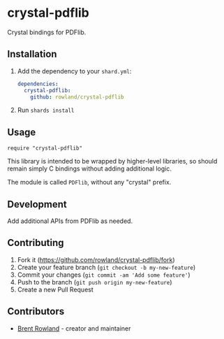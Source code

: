 # crystal-pdflib

Crystal bindings for PDFlib.

## Installation

1. Add the dependency to your `shard.yml`:

   ```yaml
   dependencies:
     crystal-pdflib:
       github: rowland/crystal-pdflib
   ```

2. Run `shards install`

## Usage

```crystal
require "crystal-pdflib"
```

This library is intended to be wrapped by higher-level libraries, so
should remain simply C bindings without adding additional logic.

The module is called `PDFlib`, without any "crystal" prefix.

## Development

Add additional APIs from PDFlib as needed.

## Contributing

1. Fork it (<https://github.com/rowland/crystal-pdflib/fork>)
2. Create your feature branch (`git checkout -b my-new-feature`)
3. Commit your changes (`git commit -am 'Add some feature'`)
4. Push to the branch (`git push origin my-new-feature`)
5. Create a new Pull Request

## Contributors

- [Brent Rowland](https://github.com/rowland) - creator and maintainer
